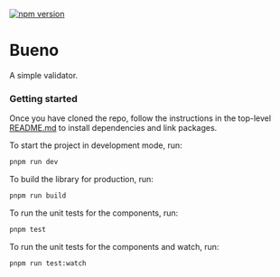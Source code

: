 [![npm version](https://badge.fury.io/js/@coveo%2Fbueno.svg)](https://badge.fury.io/js/@coveo%2Fbueno)

# Bueno

A simple validator.

### Getting started

Once you have cloned the repo, follow the instructions in the top-level [README.md](https://github.com/coveo/ui-kit/src/main/README.md) to install dependencies and link packages.

To start the project in development mode, run:

```bash
pnpm run dev
```

To build the library for production, run:

```bash
pnpm run build
```

To run the unit tests for the components, run:

```bash
pnpm test
```

To run the unit tests for the components and watch, run:

```bash
pnpm run test:watch
```
